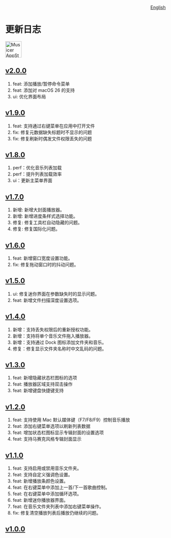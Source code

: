 <p align="right">
  <a href="./CHANGELOG.md">English</a>
</p>
<!--rehype:style=float: right; bottom: -36px; position: relative;-->

更新日志
===

<a target="_blank" href="https://apps.apple.com/app/musicer/6745227444" title="Musicer for macOS">
<img alt="Musicer AppStore" src="https://jaywcjlove.github.io/sb/download/macos.svg" height="51">
</a>

## [v2.0.0](https://github.com/jaywcjlove/musicer/releases/tag/v2.0.0)

1. feat: 添加播放/暂停命令菜单
2. feat: 添加对 macOS 26 的支持
3. ui: 优化界面布局

## [v1.9.0](https://github.com/jaywcjlove/musicer/releases/tag/v1.9.0)

1. feat: 支持通过右键菜单在应用中打开文件
2. fix: 修复元数据缺失标题时不显示的问题
3. fix: 修复刷新时偶发文件权限丢失的问题

## [v1.8.0](https://github.com/jaywcjlove/musicer/releases/tag/v1.8.0)

1. perf：优化音乐列表加载
2. perf：提升列表加载效率
3. ui：更新主菜单界面

## [v1.7.0](https://github.com/jaywcjlove/musicer/releases/tag/v1.7.0)

1. 新增: 新增大封面播放器。
2. 新增: 新增进度条样式选择功能。
3. 修复: 修复工具栏自动隐藏的问题。
4. 修复: 修复国际化问题。

## [v1.6.0](https://github.com/jaywcjlove/musicer/releases/tag/v1.6.0)

1. feat: 新增窗口宽度设置功能。
2. fix: 修复拖动窗口时的抖动问题。

## [v1.5.0](https://github.com/jaywcjlove/musicer/releases/tag/v1.5.0)

1. ui: 修复迷你界面在参数缺失时的显示问题。
2. feat: 新增文件扫描深度设置选项。

## [v1.4.0](https://github.com/jaywcjlove/musicer/releases/tag/v1.4.0)

1. 新增：支持丢失权限后的重新授权功能。
2. 新增：支持将单个音乐文件拖入播放器。
3. 新增：支持通过 Dock 图标添加文件夹和音乐。
4. 修复：修复显示文件夹名称时中文乱码的问题。

## [v1.3.0](https://github.com/jaywcjlove/musicer/releases/tag/v1.3.0)

1. feat: 新增隐藏状态栏图标的选项
2. feat: 播放器区域支持双击操作
3. feat: 新增键盘快捷键支持

## [v1.2.0](https://github.com/jaywcjlove/musicer/releases/tag/v1.2.0)

1. feat: 支持使用 Mac 默认媒体键（F7/F8/F9）控制音乐播放
2. feat: 添加右键菜单选项以刷新列表数据
3. feat: 增加状态栏图标显示专辑封面的设置选项
4. feat: 支持马赛克风格专辑封面显示

## [v1.1.0](https://github.com/jaywcjlove/musicer/releases/tag/v1.1.0)

1. feat: 支持启用或禁用音乐文件夹。
2. feat: 支持自定义强调色设置。
3. feat: 新增播放条颜色设置。
4. feat: 在右键菜单中添加上一首/下一首歌曲控制。
5. feat: 在右键菜单中添加循环选项。
6. feat: 新增迷你播放器界面。
7. feat: 在音乐文件夹列表中添加右键菜单操作。
8. fix: 修复清空播放列表后播放仍继续的问题。

## [v1.0.0](https://github.com/jaywcjlove/musicer/releases/tag/v1.0.0)